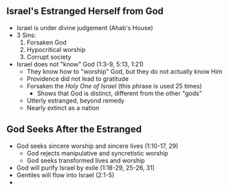 ## Israel's Estranged Herself from God

- Israel is under divine judgement (Ahab's House)
- 3 Sins:
	1. Forsaken God
	2. Hypocritical worship
	3. Corrupt society
- Israel does not "know" God (1:3-9, 5:13, 1:21)
	- They know how to "worship" God, but they do not actually know Him
	- Providence did not lead to gratitude
	- Forsaken the *Holy One of Israel* (this phrase is used 25 times)
		- Shows that God is distinct, different from the other "gods"
	- Utterly estranged, beyond remedy
	- Nearly extinct as a nation

## God Seeks After the Estranged

- God seeks sincere worship and sincere lives (1:10-17, 29)
	- God rejects manipulative and syncretistic worship
	- God seeks transformed lives and worship
- God will purify Israel by exile (1:18-29, 25-26, 31)
- Gentiles will flow into Israel (2:1-5)
- 